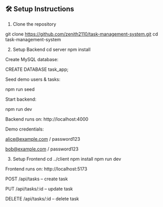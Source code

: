 ## 🛠️ Setup Instructions

1. Clone the repository

git clone https://github.com/zenith2110/task-management-system.git
cd task-management-system

2. Setup Backend
cd server
npm install


Create MySQL database:

CREATE DATABASE task_app;


Seed demo users & tasks:

npm run seed


Start backend:

npm run dev


Backend runs on: http://localhost:4000

Demo credentials:

alice@example.com / password123

bob@example.com / password123

3. Setup Frontend
cd ../client
npm install
npm run dev


Frontend runs on: http://localhost:5173

POST /api/tasks – create task

PUT /api/tasks/:id – update task

DELETE /api/tasks/:id – delete task

